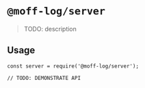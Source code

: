 # `@moff-log/server`

> TODO: description

## Usage

```
const server = require('@moff-log/server');

// TODO: DEMONSTRATE API
```
